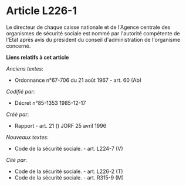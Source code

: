 # Article L226-1

Le directeur de chaque caisse nationale et de l'Agence centrale des organismes de sécurité sociale est nommé par l'autorité
compétente de l'Etat après avis du président du conseil d'administration de l'organisme concerné.

**Liens relatifs à cet article**

_Anciens textes_:

  - Ordonnance n°67-706 du 21 août 1967 - art. 60 (Ab)

_Codifié par_:

  - Décret n°85-1353 1985-12-17

_Créé par_:

  - Rapport - art. 21 () JORF 25 avril 1996

_Nouveaux textes_:

  - Code de la sécurité sociale. - art. L224-7 (V)

_Cité par_:

  - Code de la sécurité sociale. - art. L226-2 (T)
  - Code de la sécurité sociale. - art. R315-9 (M)

